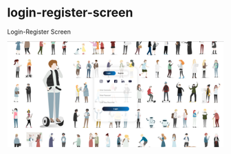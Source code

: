 # login-register-screen
Login-Register Screen

![banner resmi](https://github.com/emrepiristinee/login-register-screen/blob/main/abc.png)
